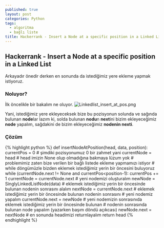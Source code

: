 ```yaml
---
published: true
layout: post
categories: Python
tags:
  - algoritma
  - bağlı liste
title: Hackerrank - Insert a Node at a specific position in a Linked List
---
```

## Hackerrank - Insert a Node at a specific position in a Linked List

Arkayadır önedir derken en sonunda da istediğimiz yere ekleme yapmak istiyoruz.


### Noluyor?

İlk öncelikle bir bakalım ne oluyor.
![Linkedlist_insert_at_pos.png]({{site.baseurl}}/images/linked_list/Linkedlist_insert_at_pos.png)

Yani, istediğimiz yere ekleyeceksek bize bu pozisyonun solunda ve sağında bulunan **node**lar lazım ki, solda bulunan **nodu**n **next**ini bizim ekleyeceğimiz **node** yapalım, sağdakini de bizim ekleyeceğimiz **nodenin nexti**.

### Çözüm

{% highlight python %}
def insertNodeAtPosition(head, data, position):
    currentPos = 0 # şimdiki pozisyonumuz 0 bir zahmet yani
    currentNode = head # head imizin None olup olmadığına bakmaya lüzum yok
    # problemimiz zaten bize verilen bir bağlı listede ekleme yapmamızı istiyor
    # while döngümüzle bizden eklemek istediğimiz yerin bir öncesini buluyoruz
    while (currentNode.next != None and currentPos<position-1):
        currentPos += 1
        currentNode = currentNode.next
    # yeni nodemizi oluşturalım
    newNode = SinglyLinkedListNode(data)
    # eklemek istediğimiz yerin bir öncesinde bulunan nodenin sonrasını alalım
    nextNode = currentNode.next
    # eklemek istediğimiz yerin bir öncesinde bulunan nodenin sonrasını
    # yeni nodemiz yapalım
    currentNode.next = newNode
    # yeni nodemizin sonrasınıda eklemek istediğimiz yerin bir öncesinde bulunan 
    # nodenin sonrasında bulunan node yapalım (yazarken başım döndü açıkcası)
    newNode.next = nextNode
    # en sonunda headimizi returnlayalım
    return head
{% endhighlight %}
